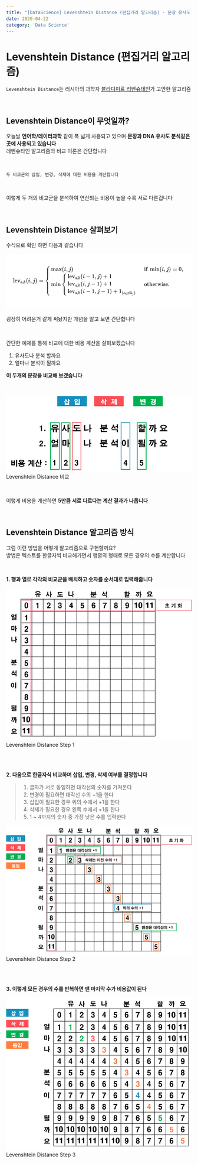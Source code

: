 ```yaml
---
title: "[DataScience] Levenshtein Distance (편집거리 알고리즘) - 문장 유사도 분석을 어떻게 하는가?"
date: 2020-04-22
category: 'Data Science'
---  
```

# Levenshtein Distance (편집거리 알고리즘)
`Levenshtein Distance`는 러시아의 과학자 [블라디미르 리벤슈테인](https://en.wikipedia.org/wiki/Vladimir_Levenshtein)가 고안한 알고리즘  

<br/>

## Levenshtein Distance이 무엇일까?  
오늘날 **언어학/데이터과학** 같이 폭 넓게 사용되고 있으며 **문장과 DNA 유사도 분석같은 곳에 사용되고 있습니다**  
레벤슈타인 알고리즘의 비교 이론은 간단합니다  

<br/>

`두 비교군의 삽입, 변경, 삭제에 대한 비용을 계산합니다`  

<br/>

이렇게 두 개의 비교군을 분석하여 연산되는 <span class='red_font'>비용이 높을 수록</span> 서로 다른겁니다  

<br/>

## Levenshtein Distance 살펴보기  
수식으로 확인 하면 다음과 같습니다  

![levenshtein-expression](./images/levenshtein-expression.png)  

굉장히 어려운거 같게 써놨지만 개념을 알고 보면 간단합니다  

<br/>

간단한 예제를 통해 비교에 대한 비용 계산을 살펴보겠습니다  

1. 유사도나 분석 할까요  
2. 얼마나 분석이 될까요  

**이 두개의 문장을 비교해 보겠습니다**  

<br/>

![levenshtein-ex](./images/levenshtein-ex.png)
<span class='img_caption'>Levenshtein Distance 비교</span>  

<br/>  

이렇게 비용을 계산하면 **5만큼 서로 다르다는 계산 결과가 나옵니다**  


<br/>

## Levenshtein Distance 알고리즘 방식   
그럼 이런 방법을 어떻게 알고리즘으로 구현할까요?  
방법은 텍스트를 한글자씩 비교해가면서 행렬의 형태로 모든 경우의 수를 계산합니다  

<br/>

**1. 행과 열로 각각의 비교군을 배치하고 숫자를 순서대로 입력해줍니다**    

![levenshtein-step1](./images/levenshtein-step1.png)
<span class='img_caption'>Levenshtein Distance Step 1</span>  

<br/>
<br/>

**2. 다음으로 한글자식 비교하며 삽입, 변경, 삭제 여부를 결정합니다**  
> 1. 글자가 서로 동일하면 대각선의 숫자를 가져온다  
> 2. 변경이 필요하면 대각선 수의 +1을 한다  
> 3. 삽입이 필요한 경우 위의 수에서 +1을 한다  
> 4. 삭제가 필요한 경우 왼쪽 수에서 +1을 한다  
> 5. 1 ~ 4까지의 숫자 중 가장 낮은 수를 입력한다   

![levenshtein-step2](./images/levenshtein-process1.png)
<span class='img_caption'>Levenshtein Distance Step 2</span>  

<br/>
<br/>

**3. 이렇게 모든 경우의 수를 반복하면 맨 마지막 수가 비용값이 된다**  

![levenshtein-step3](./images/levenshtein-process2.png)
<span class='img_caption'>Levenshtein Distance Step 3</span>  

<br/>
